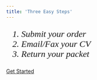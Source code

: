 ```yaml
---
title: 'Three Easy Steps'
---
```


<ol style="font-family: Georgia, serif; font-size: 18pt; font-style: italic;">
<li>Submit your order</li>
<li>Email/Fax your CV</li>
<li>Return your packet</li>
</ol>
<p><a class="btn btn-secondary" href="../../../../services">Get Started</a></p>